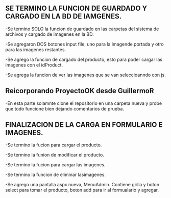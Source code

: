 ## SE TERMINO LA FUNCION DE GUARDADO Y CARGADO EN LA BD DE IAMGENES.

-Se termino SOLO la funcion de guardado en las carpetas del sistema de archivos y cargado de imagenes en la BD.

-Se agregaron DOS botones input file, uno para la imagende portada y otro para las imagenes restantes.

-Se agrego la funcion de cargado del producto, esto para poder cargar las imagenes con el idProduct.

-Se agrega la funcion de ver las imagenes que se van seleccioanndo con js.
	
## Reicorporando ProyectoOK desde GuillermoR

-En esta parte solamnte clone el repositorio en una carpeta nueva y probe que todo funcione bien 
dejando comentarios de prueba.

## FINALIZACION DE LA CARGA EN FORMULARIO E IMAGENES.

-Se termino la fucion para cargar el producto.

-Se termino la funion de modificar el producto.

-Se termino la fucion para cargar las imagenes.

-Se termino la funcion de eliminar lasimagenes.

-Se agrego una pantalla aspx nueva, MenuAdmin. Contiene grilla y boton select para tomar el producto, boton add para ir al formualario 
y agregar.